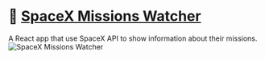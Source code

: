 # 🚀 [SpaceX Missions Watcher](https://spacex.novoselski.net/)
 A React app that use SpaceX API to show information about their missions. </br>
![SpaceX Missions Watcher](https://i.imgur.com/hAIWXmP.png)
